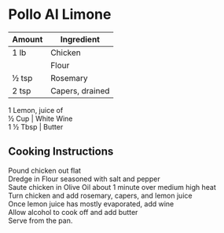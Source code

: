 # Pollo Al Limone  
  
|Amount|Ingredient|  
|----|----|  
1 lb | Chicken  
|| Flour  
½ tsp | Rosemary  
2 tsp | Capers, drained  
1 Lemon, juice of  
½ Cup | White Wine  
1 ½ Tbsp | Butter  
  
## Cooking Instructions  
Pound chicken out flat  
Dredge in Flour seasoned with salt and pepper  
Saute chicken in Olive Oil about 1 minute over medium high heat  
Turn chicken and add rosemary, capers, and lemon juice  
Once lemon juice has mostly evaporated, add wine  
Allow alcohol to cook off and add butter  
Serve from the pan.  
  